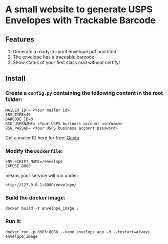 # A small website to generate USPS Envelopes with Trackable Barcode
## Features
1. Generate a ready-to-print envelope pdf and html
2. The envelope has a traceable barcode
3. Show status of your first class mail without certify!
## Install
### Create a `config.py` containing the following content in the root folder:
```
MAILER_ID = <Your mailer id>
SRV_TYPE=40
BARCODE_ID=0
BSG_USERNAME= <Your USPS business account username>
BSG_PASSWD= <Your USPS business account password>
```
Get a mailer ID here for free: [Guide](https://blog.ctyi.me/%E7%94%9F%E6%B4%BB/2021/06/03/USPS_IV_MTR.html)

### Modify the `Dockerfile`:
```
ENV SCRIPT_NAME=/envelope
EXPOSE 8080
```
means your service will run under:
```
http://127.0.0.1:8080/envelope/
```
### Build the docker image:
```
docker build -t envelope_image .
```
### Run it:
```
docker run -p 8083:8080 --name envelope_app -d --restart=always envelope_image
```
